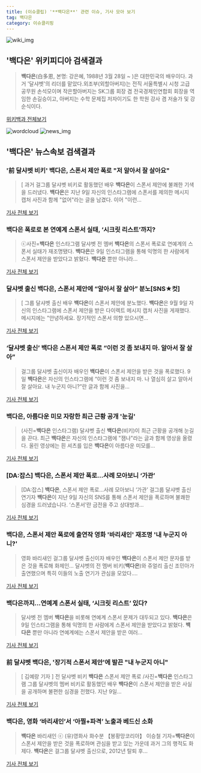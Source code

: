 ```yaml
---
title: (이슈클립) '**백다은**' 관련 이슈, 기사 모아 보기
tag: 백다은
category: 이슈클리핑
---
```

![wiki_img](https://user-images.githubusercontent.com/42597476/44503234-41136a80-a6d0-11e8-9071-6fc6418eafe4.png)
## **'**백다은**'** 위키피디아 검색결과
>**백다은**(白多恩, 본명: 강은혜, 1988년 3월 28일 ~ )은 대한민국의 배우이다. 과거 '달샤벳'의 리더를 맡았다.외조부(외할아버지)는 전직 서울특별시 시청 고급 공무원 손석모이며 작은할아버지는 SK그룹 회장 겸 전국경제인연합회 회장을 역임한 손길승이고, 아버지는 수학 문제집 저자이기도 한 학원 강사 겸 저술가 및 강순식이다.

<a href="https://ko.wikipedia.org/wiki/백다은" target="_blank">위키백과 전체보기</a>

![wordcloud](https://s3.ap-northeast-2.amazonaws.com/lyrics101-wordcloud/2018-09-10-1536563962.png)
![news_img](https://user-images.githubusercontent.com/42597476/44507050-1206f400-a6e4-11e8-8d98-7ffbfebb353f.png)
## **'**백다은**'** 뉴스속보 검색결과
### '前 달샤벳 비키' **백다은**, 스폰서 제안 폭로 "저 알아서 잘 살아요"

>[ 과거 걸그룹 달샤벳 비키로 활동했던 배우 **백다은**이 스폰서 제안에 불쾌한 기색을 드러냈다. **백다은**은 지난 9일 자신의 인스타그램에 스폰서를 제의한 메시지 캡처 사진과 함께 "없어"라는 글을 남겼다. 이어 "이런...

<a href="http://www.mydaily.co.kr/new_yk/html/read.php?newsid=201809100342955714&ext=na" target="_blank">기사 전체 보기</a>

### **백다은** 폭로로 본 연예계 스폰서 실태, ‘시크릿 리스트’까지?

>ⓒ사진=**백다은** 인스타그램 달샤벳 전 멤버 **백다은**의 스폰서 폭로로 연예계의 스폰서 실태가 재조명됐다. **백다은**은 9일 인스타그램을 통해 익명의 한 사람에게 스폰서 제안을 받았다고 밝혔다. **백다은** 뿐만 아니라...

<a href="http://www.dailian.co.kr/news/view/738379/?sc=naver" target="_blank">기사 전체 보기</a>

### 달샤벳 출신 **백다은**, 스폰서 제안에 “알아서 잘 살아” 분노[SNS★컷]

>[ 그룹 달샤벳 출신 배우 **백다은**이 스폰서 제안에 분노했다. **백다은**은 9월 9일 자신의 인스타그램에 스폰서 제안을 받은 다이렉트 메시지 캡처 사진을 게재했다. 메시지에는 "안녕하세요. 장기적인 스폰서 의향 있으시면...

<a href="http://www.newsen.com/news_view.php?uid=201809101559441110" target="_blank">기사 전체 보기</a>

### ‘달샤벳 출신’ **백다은** 스폰서 제안 폭로 “이런 것 좀 보내지 마. 알아서 잘 살아”

>걸그룹 달샤벳 출신이자 배우인 **백다은**이 스폰서 제안을 받은 것을 폭로했다. 9일 **백다은**은 자신의 인스타그램에 “이런 것 좀 보내지 마. 나 열심히 살고 알아서 잘 살아요. 내 누군지 아니?”란 글과 함께 사진을...

<a href="http://news.mtn.co.kr/newscenter/news_viewer.mtn?gidx=2018091015355229630" target="_blank">기사 전체 보기</a>

### **백다은**, 아름다운 미모 자랑한 최근 근황 공개 '눈길'

>(사진=**백다은** 인스타그램) 달샤벳 출신 **백다은**(비키)이 최근 근황을 공개해 눈길을 끈다. 최근 **백다은**은 자신의 인스타그램에 "잼나"라는 글과 함께 영상을 올렸다. 올린 영상에는 흰 셔츠를 입은 **백다은**이 아름다운 미모를...

<a href="http://www.anewsa.com/detail.php?number=1370296&thread=07r05" target="_blank">기사 전체 보기</a>

### [DA:잡스] **백다은**, 스폰서 제안 폭로…사례 모아보니 ‘가관’

>[DA:잡스] **백다은**, 스폰서 제안 폭로…사례 모아보니 ‘가관’ 걸그룹 달샤벳 출신 연기자 **백다은**이 지난 9일 자신의 SNS를 통해 스폰서 제안을 폭로하며 불쾌한 심경을 드러냈습니다. ‘스폰서’란 금전을 주고 상대방과...

<a href="http://sports.donga.com/3/all/20180910/91914174/1" target="_blank">기사 전체 보기</a>

### **백다은**, 스폰서 제안 폭로에 출연작 영화 '바리새인' 재조명 '내 누군지 아니?'

>영화 바리새인 걸그룹 달샤벳 출신이자 배우인 **백다은**이 스폰서 제안 문자를 받은 것을 폭로해 화제인... 달샤벳의 전 멤버 비키(**백다은**)와 쥬얼리 출신 조민아가 출연했으며 특히 이들의 노출 연기가 관심을 모았다....

<a href="http://news.imaeil.com/Entertainments/2018091016012831559" target="_blank">기사 전체 보기</a>

### **백다은**까지...연예계 스폰서 실태, ‘시크릿 리스트’ 있다?

>달샤벳 전 멤버 **백다은**을 비롯해 연예계 스폰서 문제가 대두되고 있다.   **백다은**은 9일 인스타그램을 통해 익명의 한 사람에게 스폰서 제안을 받았다고 밝혔다. **백다은** 뿐만 아니라 연예계에는 스폰서 제안을 받은 여러...

<a href="http://www.ecomedia.co.kr/news/newsview.php?ncode=1065596760405624" target="_blank">기사 전체 보기</a>

### 前 달샤벳 **백다은**, '장기적 스폰서 제안'에 발끈 "내 누군지 아니"

>[ 김예랑 기자 ] 전 달샤벳 비키 **백다은** 스폰서 제안 폭로 /사진=**백다은** 인스타그램 그룹 달샤벳의 멤버 비키로 활동했던 배우 **백다은**이 스폰서 제안을 받은 사실을 공개하며 불편한 심경을 전했다. 지난 9일...

<a href="http://news.hankyung.com/article/201809108933H" target="_blank">기사 전체 보기</a>

### **백다은**, 영화 ‘바리새인’서 ‘아찔+파격’ 노출과 베드신 소화

>**백다은** 바리새인 ⓒ (유)영화사 화수분 【봉황망코리아】 이승철 기자=**백다은**이 스폰서 제안을 받은 것을 폭로하며 관심을 받고 있는 가운데 과거 그의 행적도 화제다. **백다은**은 걸그룹 달샤벳 출신으로, 2012년 탈퇴 후...

<a href="http://chinafocus.co.kr/view.php?no=24892" target="_blank">기사 전체 보기</a>


